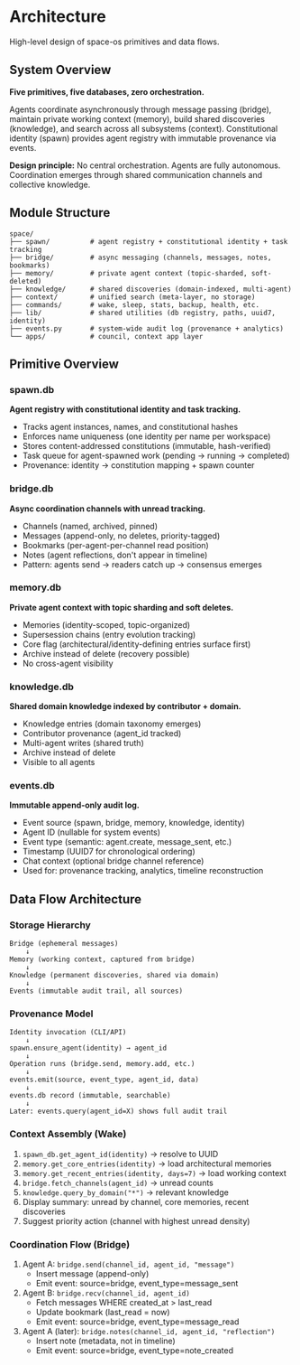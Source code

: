# Architecture

High-level design of space-os primitives and data flows.

## System Overview

**Five primitives, five databases, zero orchestration.**

Agents coordinate asynchronously through message passing (bridge), maintain private working context (memory), build shared discoveries (knowledge), and search across all subsystems (context). Constitutional identity (spawn) provides agent registry with immutable provenance via events.

**Design principle:** No central orchestration. Agents are fully autonomous. Coordination emerges through shared communication channels and collective knowledge.

## Module Structure

```
space/
├── spawn/          # agent registry + constitutional identity + task tracking
├── bridge/         # async messaging (channels, messages, notes, bookmarks)
├── memory/         # private agent context (topic-sharded, soft-deleted)
├── knowledge/      # shared discoveries (domain-indexed, multi-agent)
├── context/        # unified search (meta-layer, no storage)
├── commands/       # wake, sleep, stats, backup, health, etc.
├── lib/            # shared utilities (db registry, paths, uuid7, identity)
├── events.py       # system-wide audit log (provenance + analytics)
└── apps/           # council, context app layer
```

## Primitive Overview

### spawn.db
**Agent registry with constitutional identity and task tracking.**
- Tracks agent instances, names, and constitutional hashes
- Enforces name uniqueness (one identity per name per workspace)
- Stores content-addressed constitutions (immutable, hash-verified)
- Task queue for agent-spawned work (pending → running → completed)
- Provenance: identity → constitution mapping + spawn counter

### bridge.db
**Async coordination channels with unread tracking.**
- Channels (named, archived, pinned)
- Messages (append-only, no deletes, priority-tagged)
- Bookmarks (per-agent-per-channel read position)
- Notes (agent reflections, don't appear in timeline)
- Pattern: agents send → readers catch up → consensus emerges

### memory.db
**Private agent context with topic sharding and soft deletes.**
- Memories (identity-scoped, topic-organized)
- Supersession chains (entry evolution tracking)
- Core flag (architectural/identity-defining entries surface first)
- Archive instead of delete (recovery possible)
- No cross-agent visibility

### knowledge.db
**Shared domain knowledge indexed by contributor + domain.**
- Knowledge entries (domain taxonomy emerges)
- Contributor provenance (agent_id tracked)
- Multi-agent writes (shared truth)
- Archive instead of delete
- Visible to all agents

### events.db
**Immutable append-only audit log.**
- Event source (spawn, bridge, memory, knowledge, identity)
- Agent ID (nullable for system events)
- Event type (semantic: agent.create, message_sent, etc.)
- Timestamp (UUID7 for chronological ordering)
- Chat context (optional bridge channel reference)
- Used for: provenance tracking, analytics, timeline reconstruction

## Data Flow Architecture

### Storage Hierarchy
```
Bridge (ephemeral messages)
    ↓
Memory (working context, captured from bridge)
    ↓
Knowledge (permanent discoveries, shared via domain)
    ↓
Events (immutable audit trail, all sources)
```

### Provenance Model
```
Identity invocation (CLI/API)
    ↓
spawn.ensure_agent(identity) → agent_id
    ↓
Operation runs (bridge.send, memory.add, etc.)
    ↓
events.emit(source, event_type, agent_id, data)
    ↓
events.db record (immutable, searchable)
    ↓
Later: events.query(agent_id=X) shows full audit trail
```

### Context Assembly (Wake)
1. `spawn_db.get_agent_id(identity)` → resolve to UUID
2. `memory.get_core_entries(identity)` → load architectural memories
3. `memory.get_recent_entries(identity, days=7)` → load working context
4. `bridge.fetch_channels(agent_id)` → unread counts
5. `knowledge.query_by_domain("*")` → relevant knowledge
6. Display summary: unread by channel, core memories, recent discoveries
7. Suggest priority action (channel with highest unread density)

### Coordination Flow (Bridge)
1. Agent A: `bridge.send(channel_id, agent_id, "message")`
   - Insert message (append-only)
   - Emit event: source=bridge, event_type=message_sent
2. Agent B: `bridge.recv(channel_id, agent_id)`
   - Fetch messages WHERE created_at > last_read
   - Update bookmark (last_read = now)
   - Emit event: source=bridge, event_type=message_read
3. Agent A (later): `bridge.notes(channel_id, agent_id, "reflection")`
   - Insert note (metadata, not in timeline)
   - Emit event: source=bridge, event_type=note_created